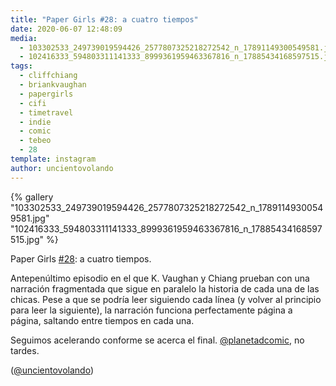 ```yaml
---
title: "Paper Girls #28: a cuatro tiempos"
date: 2020-06-07 12:48:09
media: 
  - 103302533_249739019594426_2577807325218272542_n_17891149300549581.jpg
  - 102416333_594803311141333_8999361959463367816_n_17885434168597515.jpg
tags: 
  - cliffchiang
  - briankvaughan
  - papergirls
  - cifi
  - timetravel
  - indie
  - comic
  - tebeo
  - 28
template: instagram
author: uncientovolando
---
```


{% gallery "103302533_249739019594426_2577807325218272542_n_17891149300549581.jpg" "102416333_594803311141333_8999361959463367816_n_17885434168597515.jpg" %}

Paper Girls [#28](/etiquetas/28): a cuatro tiempos.

Antepenúltimo episodio en el que K. Vaughan y Chiang prueban con una narración fragmentada que sigue en paralelo la historia de cada una de las chicas. Pese a que se podría leer siguiendo cada línea (y volver al principio para leer la siguiente), la narración funciona perfectamente página a página, saltando entre tiempos en cada una.

Seguimos acelerando conforme se acerca el final. [@planetadcomic](https://instagram.com/planetadcomic), no tardes.

([@uncientovolando](https://instagram.com/uncientovolando))
